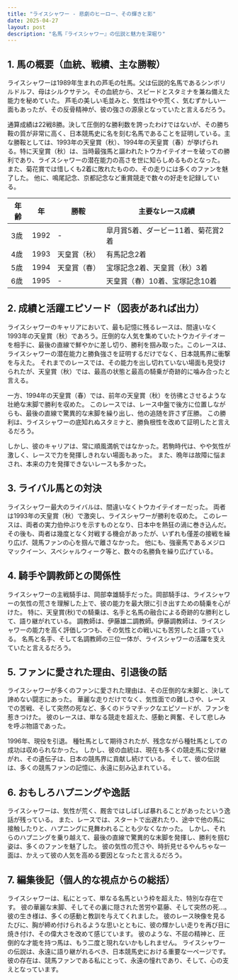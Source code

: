 ```yaml
---
title: "ライスシャワー - 悲劇のヒーロー、その輝きと影"
date: 2025-04-27
layout: post
description: "名馬『ライスシャワー』の伝説と魅力を深堀り"
---
```


## 1. 馬の概要（血統、戦績、主な勝鞍）

ライスシャワーは1989年生まれの芦毛の牡馬。父は伝説的名馬であるシンボリルドルフ、母はシルクサテン。その血統から、スピードとスタミナを兼ね備えた能力を秘めていた。  芦毛の美しい毛並みと、気性はやや荒く、気むずかしい一面もあったが、その反骨精神が、彼の強さの源泉となっていたと言えるだろう。

通算成績は22戦8勝。決して圧倒的な勝利数を誇ったわけではないが、その勝ち鞍の質が非常に高く、日本競馬史に名を刻む名馬であることを証明している。主な勝鞍としては、1993年の天皇賞（秋）、1994年の天皇賞（春）が挙げられる。特に天皇賞（秋）は、当時最強馬と謳われたトウカイテイオーを破っての勝利であり、ライスシャワーの潜在能力の高さを世に知らしめるものとなった。  また、菊花賞では惜しくも2着に敗れたものの、その走りには多くのファンを魅了した。  他に、鳴尾記念、京都記念など重賞競走で数々の好走を記録している。

| 年齢 | 年 | 勝鞍 | 主要なレース成績 |
|---|---|---|---|
| 3歳 | 1992 |  - |  皐月賞5着、ダービー11着、菊花賞2着 |
| 4歳 | 1993 | 天皇賞（秋） |  有馬記念2着 |
| 5歳 | 1994 | 天皇賞（春） |  宝塚記念2着、天皇賞（秋）3着 |
| 6歳 | 1995 | - |  天皇賞（春）10着、宝塚記念10着 |


## 2. 成績と活躍エピソード（図表があれば出力）

ライスシャワーのキャリアにおいて、最も記憶に残るレースは、間違いなく1993年の天皇賞（秋）であろう。圧倒的な人気を集めていたトウカイテイオーを相手に、最後の直線で鮮やかに差し切り、勝利を掴み取った。このレースは、ライスシャワーの潜在能力と勝負強さを証明するだけでなく、日本競馬界に衝撃を与えた。  それまでのレースでは、その能力を出し切れていない場面も見受けられたが、天皇賞（秋）では、最高の状態と最高の騎乗が奇跡的に噛み合ったと言える。

一方、1994年の天皇賞（春）では、前年の天皇賞（秋）を彷彿とさせるような壮絶な末脚で勝利を収めた。  このレースでは、レース中盤で後方に位置しながらも、最後の直線で驚異的な末脚を繰り出し、他の追随を許さず圧勝。  この勝利は、ライスシャワーの底知れぬスタミナと、勝負根性を改めて証明したと言えるだろう。

しかし、彼のキャリアは、常に順風満帆ではなかった。若駒時代は、やや気性が激しく、レースで力を発揮しきれない場面もあった。  また、晩年は故障に悩まされ、本来の力を発揮できないレースも多かった。


## 3. ライバル馬との対決

ライスシャワー最大のライバルは、間違いなくトウカイテイオーだった。  両者は1993年の天皇賞（秋）で激突し、ライスシャワーが勝利を収めた。  このレースは、両者の実力伯仲ぶりを示すものとなり、日本中を熱狂の渦に巻き込んだ。  その後も、両者は幾度となく対戦する機会があったが、いずれも僅差の接戦を繰り広げ、競馬ファンの心を掴んで離さなかった。  他にも、強豪馬であるメジロマックイーン、スペシャルウィーク等と、数々の名勝負を繰り広げている。


## 4. 騎手や調教師との関係性

ライスシャワーの主戦騎手は、岡部幸雄騎手だった。岡部騎手は、ライスシャワーの気性の荒さを理解した上で、彼の能力を最大限に引き出すための騎乗を心がけた。  特に、天皇賞(秋)での騎乗は、名手と名馬の融合による奇跡的な勝利として、語り継がれている。  調教師は、伊藤雄二調教師。伊藤調教師は、ライスシャワーの能力を高く評価しつつも、その気性との戦いにも苦労したと語っている。  名馬と名手、そして名調教師の三位一体が、ライスシャワーの活躍を支えていたと言えるだろう。


## 5. ファンに愛された理由、引退後の話

ライスシャワーが多くのファンに愛された理由は、その圧倒的な末脚と、決して諦めない闘志にあった。  華麗な走りだけでなく、気性面での難しさや、レースでの苦戦、そして突然の死など、多くのドラマチックなエピソードが、ファンを惹きつけた。  彼のレースは、単なる競走を超えた、感動と興奮、そして悲しみを呼ぶ物語であった。

1996年、現役を引退。  種牡馬として期待されたが、残念ながら種牡馬としての成功は収められなかった。  しかし、彼の血統は、現在も多くの競走馬に受け継がれ、その遺伝子は、日本の競馬界に貢献し続けている。  そして、彼の伝説は、多くの競馬ファンの記憶に、永遠に刻み込まれている。


## 6. おもしろハプニングや逸話

ライスシャワーは、気性が荒く、厩舎ではしばしば暴れることがあったという逸話が残っている。  また、レースでは、スタートで出遅れたり、途中で他の馬に接触したりと、ハプニングに見舞われることも少なくなかった。  しかし、それらのハプニングを乗り越えて、最後の直線で驚異的な末脚を発揮し、勝利を掴む姿は、多くのファンを魅了した。  彼の気性の荒さや、時折見せるやんちゃな一面は、かえって彼の人気を高める要因となったと言えるだろう。


## 7. 編集後記（個人的な視点からの総括）

ライスシャワーは、私にとって、単なる名馬という枠を超えた、特別な存在です。  彼の華麗な末脚、そしてその裏に隠された苦労や葛藤、そして突然の死…。  彼の生き様は、多くの感動と教訓を与えてくれました。  彼のレース映像を見るたびに、胸が締め付けられるような思いとともに、彼の輝かしい走りを再び目に焼き付け、その偉大さを改めて感じています。  彼のような、不屈の精神と、圧倒的な才能を持つ馬は、もう二度と現れないかもしれません。  ライスシャワーの伝説は、永遠に語り継がれるべき、日本競馬史における重要な一ページです。  彼の存在は、競馬ファンである私にとって、永遠の憧れであり、そして、心の支えとなっています。

